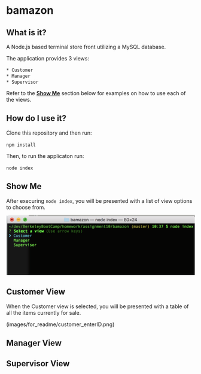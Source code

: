 # bamazon

## What is it?
A Node.js based terminal store front utilizing a MySQL database.

The application provides 3 views:

	* Customer
	* Manager
	* Supervisor

Refer to the [**Show Me**](#show-me) section below for examples on how to use each of the views.

## How do I use it?

Clone this repository and then run:

`npm install`

Then, to run the applicaton run:

`node index`

## Show Me

After execuring `node index`, you will be presented with a list of view options to choose from.

![Image of index](images/for_readme/node_index.png)

## Customer View

When the Customer view is selected, you will be presented with a table of all the items currently for sale.

(images/for_readme/customer_enterID.png)

## Manager View

## Supervisor View
